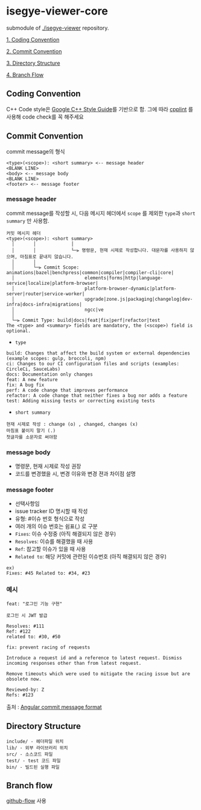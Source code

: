﻿# isegye-viewer-core 

submodule of [./isegye-viewer](https://github.com/kus-system-security-team-1/isegye-viewer-core) repository.

[1. Coding Convention](##coding-convention)

[2. Commit Convention](##commit-convention)

[3. Directory Structure](##directory-structure)

[4. Branch Flow](##branch-flow)

## Coding Convention

C++ Code style은 [Google C++ Style Guide](https://google.github.io/styleguide/cppguide.html)를 기반으로 함.
그에 따라 [cpplint](https://github.com/cpplint/cpplint) 를 사용해 code check를 꼭 해주세요

## Commit Convention

commit message의 형식

```
<type>(<scope>): <short summary> <-- message header
<BLANK LINE>
<body> <-- message body
<BLANK LINE>
<footer> <-- message footer
```

### message header

commit message를 작성할 시, 다음 메시지 헤더에서 `scope` 를 제외한 `type`과 `short summary` 만 사용함. 

```
커밋 메시지 헤더
<type>(<scope>): <short summary>
  │       │             │
  │       │             └─⫸ 명령문, 현재 시제로 작성합니다. 대문자를 사용하지 않으며, 마침표로 끝내지 않습니다.
  │       │
  │       └─⫸ Commit Scope: animations|bazel|benchpress|common|compiler|compiler-cli|core|
  │                          elements|forms|http|language-service|localize|platform-browser|
  │                          platform-browser-dynamic|platform-server|router|service-worker|
  │                          upgrade|zone.js|packaging|changelog|dev-infra|docs-infra|migrations|
  │                          ngcc|ve
  │
  └─⫸ Commit Type: build|docs|feat|fix|perf|refactor|test
The <type> and <summary> fields are mandatory, the (<scope>) field is optional.
```

- `type`
```
build: Changes that affect the build system or external dependencies (example scopes: gulp, broccoli, npm)
ci: Changes to our CI configuration files and scripts (examples: CircleCi, SauceLabs)
docs: Documentation only changes
feat: A new feature
fix: A bug fix
perf: A code change that improves performance
refactor: A code change that neither fixes a bug nor adds a feature
test: Adding missing tests or correcting existing tests
```

- `short summary`
```
현재 시제로 작성 : change (o) , changed, changes (x)
마침표 붙이지 말기 (.)
첫글자를 소문자로 써야함
```

### message body
- 명령문, 현재 시제로 작성 권장
- 코드를 변경했을 시, 변경 이유와 변경 젼과 차이점 설명

### message footer
- 선택사항임
- issue tracker ID 명시할 때 작성
- 유형: #이슈 번호 형식으로 작성
- 여러 개의 이슈 번호는 쉼표(,) 로 구분
- `Fixes`: 이슈 수정중 (아직 해결되지 않은 경우)
- `Resolves`: 이슈를 해결했을 때 사용
- `Ref`: 참고할 이슈가 있을 때 사용
- ``Related to``: 해당 커밋에 관련된 이슈번호 (아직 해결되지 않은 경우)

```
ex) 
Fixes: #45 Related to: #34, #23
```


### 예시
```
feat: "로그인 기능 구현"

로그인 시 JWT 발급

Resolves: #111
Ref: #122
related to: #30, #50
```

```
fix: prevent racing of requests

Introduce a request id and a reference to latest request. Dismiss
incoming responses other than from latest request.

Remove timeouts which were used to mitigate the racing issue but are
obsolete now.

Reviewed-by: Z
Refs: #123
```

출처 : [Angular commit message format](https://github.com/angular/angular/blob/main/CONTRIBUTING.md#commit-message-format)

## Directory Structure

```
include/ - 헤더파일 위치
lib/ - 외부 라이브러리 위치
src/ - 소스코드 파일
test/ - test 코드 파일
bin/ - 빌드된 실행 파일
```

## Branch flow

[github-flow](https://www.heropy.dev/p/6hdJi6) 사용